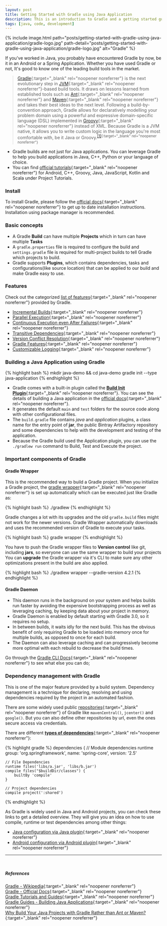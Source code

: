 ```yaml
---
layout: post
title: Getting Started with Gradle using Java Application
description: This is an introduction to Gradle and a getting started guide for Java developers who want to learn what different parts are and how gradle works!
tags: [java, code, development]
---
```


{% include image.html path="posts/getting-started-with-gradle-using-java-application/gradle-logo.jpg" path-detail="posts/getting-started-with-gradle-using-java-application/gradle-logo.jpg" alt="Gradle" %}

If you've worked in Java, you probably have encountered Gradle by now, be it in an Android or a Spring Application. Whether you have used Gradle or not, It's good to know one of the leading build tools in the market.

> [Gradle](https://gradle.org/){:target="_blank" rel="noopener noreferrer"} is the next evolutionary step in [JVM](https://en.wikipedia.org/wiki/Java_virtual_machine){:target="_blank" rel="noopener noreferrer"}-based build tools. It draws on lessons learned from established tools such as [Ant](https://ant.apache.org/){:target="_blank" rel="noopener noreferrer"} and [Maven](https://maven.apache.org/){:target="_blank" rel="noopener noreferrer"} and takes their best ideas to the next level. Following a build-by-convention approach, Gradle allows for declaratively modelling your problem domain using a powerful and expressive domain-specific language (DSL) implemented in [Groovy](http://groovy-lang.org/){:target="_blank" rel="noopener noreferrer"} instead of XML. Because Gradle is a JVM native, it allows you to write custom logic in the language you're most comfortable with, be it Java or Groovy.<sup>[\[1\]](http://www.drdobbs.com/jvm/why-build-your-java-projects-with-gradle/240168608){:target="_blank" rel="noopener noreferrer"}</sup>

* Gradle builds are not just for Java applications. You can leverage Gradle to help you build applications in Java, C++, Python or your language of choice.
* You can find [official tutorials](https://docs.gradle.org/current/userguide/userguide.html){:target="_blank" rel="noopener noreferrer"} for Android, C++, Groovy, Java, JavaScript, Kotlin and Scala under Project Tutorials.


### Install

To install Gradle, please follow the [official docs](https://gradle.org/install/){:target="_blank" rel="noopener noreferrer"} to get up to date installation instructions. Installation using package manager is recommended.


### Basic concepts

* A Gradle **Build** can have multiple **Projects** which in turn can have multiple **Tasks**
* A `gradle.properties` file is required to configure the build and `settings.gradle` file is required for multi-project builds to tell Gradle which projects to build.
* Gradle supports **Plugins**, which contains dependencies, tasks and configurations(like source location) that can be applied to our build and make Gradle easy to use.


### Features

Check out the categorized [list of features](https://gradle.org/features/){:target="_blank" rel="noopener noreferrer"} provided by Gradle.

* [Incremental Builds](https://blog.gradle.org/introducing-incremental-build-support){:target="_blank" rel="noopener noreferrer"}
* [Parallel Execution](https://docs.gradle.org/current/userguide/custom_tasks.html#worker_api){:target="_blank" rel="noopener noreferrer"}
* [Continuous Execution even After Failures](https://docs.gradle.org/current/userguide/tutorial_gradle_command_line.html#sec:continue_build_on_failure){:target="_blank" rel="noopener noreferrer"}
* [Transitive Dependencies](https://docs.gradle.org/current/userguide/dependency_management.html#sub:exclude_transitive_dependencies){:target="_blank" rel="noopener noreferrer"}
* [Version Conflict Resolution](https://docs.gradle.org/current/userguide/dependency_management.html#sec:dependency_resolution){:target="_blank" rel="noopener noreferrer"}
* [Gradle Features](https://gradle.org/features/){:target="_blank" rel="noopener noreferrer"}
* [Customizable Logging](https://docs.gradle.org/current/userguide/logging.html#sec:changing_what_gradle_logs){:target="_blank" rel="noopener noreferrer"}


### Building a Java Application using Gradle

{% highlight bash %}
mkdir java-demo && cd java-demo
gradle init --type java-application
{% endhighlight %}

* Gradle comes with a built-in plugin called the [**Build Init Plugin**](https://docs.gradle.org/current/userguide/build_init_plugin.html){:target="_blank" rel="noopener noreferrer"}. You can see the details of building a Java application in the [official docs](https://guides.gradle.org/building-java-applications/){:target="_blank" rel="noopener noreferrer"}.
* It generates the default `main` and `test` folders for the source code along with other configurational files.
* The `build.gradle` file contains *java* and *application* plugins, a class name for the entry point of **jar**, the public Bintray Artifactory repository and some dependencies to help with the development and testing of the application.
* Because the Gradle build used the Application plugin, you can use the `./gradlew run` command to Build, Test and Execute the project.

### Important components of Gradle

#### Gradle Wrapper

This is the recommended way to build a Gradle project. When you initialize a Gradle project, the [gradle wrapper](https://docs.gradle.org/current/userguide/gradle_wrapper.html){:target="_blank" rel="noopener noreferrer"} is set up automatically which can be executed just like Gradle as:

{% highlight bash %}
./gradlew <task>
{% endhighlight %}

Gradle changes a lot with its upgrades and the old `gradle.build` files might not work for the newer versions. Gradle Wrapper automatically downloads and uses the recommended version of Gradle to execute your tasks.

{% highlight bash %}
gradle wrapper
{% endhighlight %}

You have to push the Gradle wrapper files to **Version control** like git, including **jars**, so everyone can use the same wrapper to build your projects
You can **upgrade** the Gradle wrapper via it's CLI to make sure any other optimizations present in the build are also applied.

{% highlight bash %}
./gradlew wrapper --gradle-version 4.2.1
{% endhighlight %}


#### Gradle Daemon

* This daemon runs in the background on your system and helps builds run faster by avoiding the expensive bootstrapping process as well as leveraging caching, by keeping data about your project in memory.
* Gradle Daemon is enabled by default starting with Gradle 3.0, so it requires no setup.
* In between builds, it waits idly for the next build. This has the obvious benefit of only requiring Gradle to be loaded into memory once for multiple builds, as opposed to once for each build.
* The Daemon can also leverage caching and can progressively become more optimal with each rebuild to decrease the build times.

Go through the [Gradle CLI Docs](https://docs.gradle.org/current/userguide/command_line_interface.html){:target="_blank" rel="noopener noreferrer"} to see what else you can do;


### Dependency management with Gradle

This is one of the major feature provided by a build system. Dependency management is a technique for declaring, resolving and using dependencies required by the project in an automated fashion.

There are some widely used public [repositories](https://docs.gradle.org/current/userguide/declaring_repositories.html){:target="_blank" rel="noopener noreferrer"} of Gradle like `mavenCentral()`, `jcenter()` and `google()`. But you can also define other repositories by url, even the ones secure access via credentials.

There are different [**types of dependencies**](https://docs.gradle.org/current/userguide/declaring_dependencies.html){:target="_blank" rel="noopener noreferrer"}:

{% highlight gradle %}
dependencies {
    // Module dependencies
    runtime group: 'org.springframework', name: 'spring-core', version: '2.5'

    // File Dependencies
    runtime files('libs/a.jar', 'libs/b.jar')
    compile files("$buildDir/classes") {
        builtBy 'compile'
    }

    // Project dependencies
    compile project(':shared')
{% endhighlight %}


As Gradle is widely used in Java and Android projects, you can check these links to get a detailed overview. They will give you an idea on how to use compile, runtime or test dependencies among other things:
* [Java configuration via Java plugin](https://docs.gradle.org/current/userguide/java_plugin.html){:target="_blank" rel="noopener noreferrer"}
* [Android configuration via Android plugin](https://developer.android.com/studio/build/){:target="_blank" rel="noopener noreferrer"}



---
<br>

##### References

[Gradle - Wikipedia](https://en.wikipedia.org/wiki/Gradle){:target="_blank" rel="noopener noreferrer"}
<br>
[Gradle - Official Docs](https://docs.gradle.org/){:target="_blank" rel="noopener noreferrer"}
<br>
[Gradle Tutorials and Guides](https://gradle.org/guides/){:target="_blank" rel="noopener noreferrer"}
<br>
[Gradle Guides - Building Java Applications](https://guides.gradle.org/building-java-applications/){:target="_blank" rel="noopener noreferrer"}
<br>
[Why Build Your Java Projects with Gradle Rather than Ant or Maven?](http://www.drdobbs.com/jvm/why-build-your-java-projects-with-gradle/240168608){:target="_blank" rel="noopener noreferrer"}